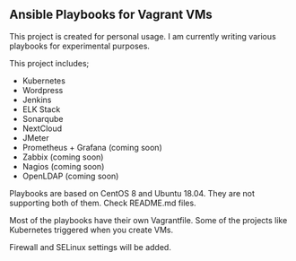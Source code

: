 ## Ansible Playbooks for Vagrant VMs

This project is created for personal usage. I am currently writing various playbooks for experimental purposes.

This project includes;

- Kubernetes
- Wordpress
- Jenkins
- ELK Stack
- Sonarqube
- NextCloud
- JMeter
- Prometheus + Grafana (coming soon)
- Zabbix (coming soon)
- Nagios (coming soon)
- OpenLDAP (coming soon)

Playbooks are based on CentOS 8 and Ubuntu 18.04. They are not supporting both of them. Check README.md files.

Most of the playbooks have their own Vagrantfile. Some of the projects like Kubernetes triggered when you create VMs.

Firewall and SELinux settings will be added.